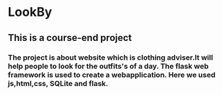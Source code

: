 # LookBy
## This is a course-end project
### The project is about website which is clothing adviser.It will help people to look for the outfits's of a day. The flask web framework is used to create a webapplication. Here we used js,html,css, SQLite and flask.
